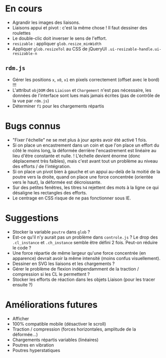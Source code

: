 ﻿# En cours

* Agrandir les images des liaisons.
* Liaisons appui et pivot : c'est la même chose ! Il faut dessiner des roulettes
* Le double-clic doit inverser le sens de l'effort.
* `resizable` : appliquer `glob.resize_minWidth`
* Appliquer `glob.resizeTol` au CSS de jQueryUI `.ui-resizable-handle.ui-resizable-n`
## `rdm.js`
* Gérer les positions `x`, `x0`, `x1` en pixels correctement (offset avec le bord) !!!
* L'attribut `objDOM` des `Liaison` et `Chargement` n'est pas nécessaire, les données de l'interface sont lues mais jamais écrites (pas de contrôle de la vue par `rdm.js`)
* Déterminer `f1` pour les chargements répartis

# Bugs connus

* "Fixer l'échelle" ne se met plus à jour après avoir été activé 1 fois.
* Si on place un encastrement dans un coin et que l'on place un effort du côté le moins long, la déformée derrière l'encastrement est linéaire au lieu d'être constante et nulle. ! L'échelle devient énorme (donc déplacement très faibles), mais c'est avant tout un problème au niveau des efforts / de l'intégration.
* Si on place un pivot bien à gauche et un appui au-delà de la moitié de la poutre vers la droite, quand on place une force concentrée (orientée vers le haut), la déformée est décroissante.
* Sur des petites fenêtres, les titres `h4` rejettent des mots à la ligne ce qui désaligne les rectangles des efforts.
* Le centrage en CSS risque de ne pas fonctionner sous IE.

# Suggestions

* Stocker la variable `poutre` dans `glob` ?
* Est-ce qu'il n'y aurait pas un problème dans `controle.js` ? Le drop des `.cl_instance` et `.ch_instance` semble être défini 2 fois. Peut-on réduire le code ?
* Une force répartie de même largeur qu'une force concentrée (en apparence) devrait avoir la même intensité (moins confus visuellement).
* Dessiner en SVG les liaisons et les chargements ?
* Gérer le problème de flexion indépendamment de la traction / compression si les CL le permettent ?
* Stocker les efforts de réaction dans les objets Liaison (pour les tracer ensuite ?)

# Améliorations futures

* Afficher 
* 100% compatible mobile (désactiver le scroll)
* Traction / compression (forces horizontales, amplitude de la déformée...)
* Chargements répartis variables (linéaires)
* Poutres en vibration
* Poutres hyperstatiques
